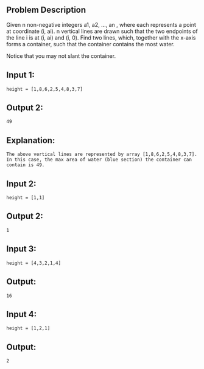 ## Problem Description

Given n non-negative integers a1, a2, ..., an , where each represents a point at coordinate (i, ai). 
n vertical lines are drawn such that the two endpoints of the line i is at (i, ai) and (i, 0). 
Find two lines, which, together with the x-axis forms a container, such that the container contains the most water.

Notice that you may not slant the container.


## Input 1: 
    height = [1,8,6,2,5,4,8,3,7]
## Output 2: 
    49
## Explanation: 
    The above vertical lines are represented by array [1,8,6,2,5,4,8,3,7]. 
    In this case, the max area of water (blue section) the container can contain is 49.

## Input 2: 
    height = [1,1]
## Output 2: 
    1

## Input 3: 
    height = [4,3,2,1,4]
## Output: 
    16

## Input 4: 
    height = [1,2,1]
## Output: 
    2

